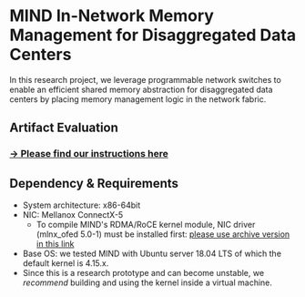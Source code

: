 # MIND In-Network Memory Management for Disaggregated Data Centers
In this research project, we leverage programmable network switches to enable an efficient shared memory abstraction for disaggregated data centers by placing memory management logic in the network fabric.

## Artifact Evaluation
### [→ Please find our instructions here](https://github.com/shsym/mind/tree/master/artifacts)

## Dependency & Requirements
- System architecture: x86-64bit
- NIC: Mellanox ConnectX-5
  - To compile MIND's RDMA/RoCE kernel module, NIC driver (mlnx_ofed 5.0-1) must be installed first: [please use archive version in this link](https://www.mellanox.com/products/infiniband-drivers/linux/mlnx_ofed) 
- Base OS: we tested MIND with Ubuntu server 18.04 LTS of which the default kernel is 4.15.x. 
- Since this is a research prototype and can become unstable, we *recommend* building and using the kernel inside a virtual machine.
